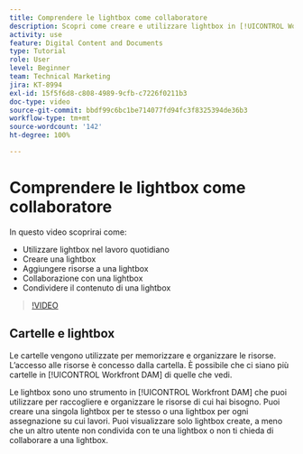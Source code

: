 ```yaml
---
title: Comprendere le lightbox come collaboratore
description: Scopri come creare e utilizzare lightbox in [!UICONTROL Workfront DAM].
activity: use
feature: Digital Content and Documents
type: Tutorial
role: User
level: Beginner
team: Technical Marketing
jira: KT-8994
exl-id: 15f5f6d8-c808-4989-9cfb-c7226f0211b3
doc-type: video
source-git-commit: bbdf99c6bc1be714077fd94fc3f8325394de36b3
workflow-type: tm+mt
source-wordcount: '142'
ht-degree: 100%

---
```


# Comprendere le lightbox come collaboratore

In questo video scoprirai come:

* Utilizzare lightbox nel lavoro quotidiano
* Creare una lightbox
* Aggiungere risorse a una lightbox
* Collaborazione con una lightbox
* Condividere il contenuto di una lightbox

>[!VIDEO](https://video.tv.adobe.com/v/3420180/?quality=12&learn=on&enablevpops=1&captions=ita)

## Cartelle e lightbox

Le cartelle vengono utilizzate per memorizzare e organizzare le risorse. L’accesso alle risorse è concesso dalla cartella. È possibile che ci siano più cartelle in [!UICONTROL Workfront DAM] di quelle che vedi.

Le lightbox sono uno strumento in [!UICONTROL Workfront DAM] che puoi utilizzare per raccogliere e organizzare le risorse di cui hai bisogno. Puoi creare una singola lightbox per te stesso o una lightbox per ogni assegnazione su cui lavori. Puoi visualizzare solo lightbox create, a meno che un altro utente non condivida con te una lightbox o non ti chieda di collaborare a una lightbox.
